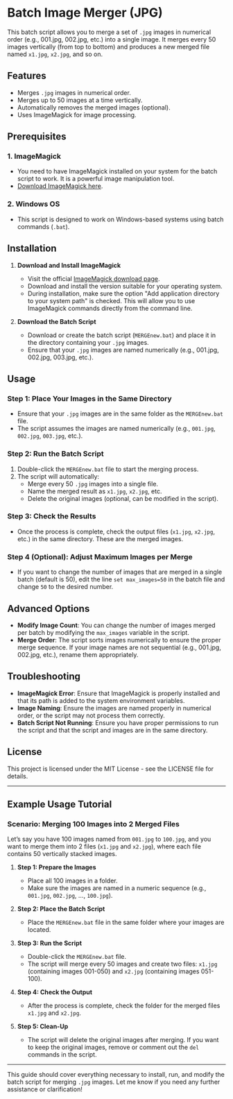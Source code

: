 # Batch Image Merger (JPG)

This batch script allows you to merge a set of `.jpg` images in numerical order (e.g., 001.jpg, 002.jpg, etc.) into a single image. It merges every 50 images vertically (from top to bottom) and produces a new merged file named `x1.jpg`, `x2.jpg`, and so on.

## Features

- Merges `.jpg` images in numerical order.
- Merges up to 50 images at a time vertically.
- Automatically removes the merged images (optional).
- Uses ImageMagick for image processing.

## Prerequisites

### 1. **ImageMagick**
- You need to have ImageMagick installed on your system for the batch script to work. It is a powerful image manipulation tool.
- [Download ImageMagick here](https://imagemagick.org/script/download.php).

### 2. **Windows OS**
- This script is designed to work on Windows-based systems using batch commands (`.bat`).

## Installation

1. **Download and Install ImageMagick**
   - Visit the official [ImageMagick download page](https://imagemagick.org/script/download.php).
   - Download and install the version suitable for your operating system.
   - During installation, make sure the option "Add application directory to your system path" is checked. This will allow you to use ImageMagick commands directly from the command line.

2. **Download the Batch Script**
   - Download or create the batch script (`MERGEnew.bat`) and place it in the directory containing your `.jpg` images.
   - Ensure that your `.jpg` images are named numerically (e.g., 001.jpg, 002.jpg, 003.jpg, etc.).

## Usage

### Step 1: Place Your Images in the Same Directory
- Ensure that your `.jpg` images are in the same folder as the `MERGEnew.bat` file.
- The script assumes the images are named numerically (e.g., `001.jpg`, `002.jpg`, `003.jpg`, etc.).

### Step 2: Run the Batch Script
1. Double-click the `MERGEnew.bat` file to start the merging process.
2. The script will automatically:
   - Merge every 50 `.jpg` images into a single file.
   - Name the merged result as `x1.jpg`, `x2.jpg`, etc.
   - Delete the original images (optional, can be modified in the script).

### Step 3: Check the Results
- Once the process is complete, check the output files (`x1.jpg`, `x2.jpg`, etc.) in the same directory. These are the merged images.

### Step 4 (Optional): Adjust Maximum Images per Merge
- If you want to change the number of images that are merged in a single batch (default is 50), edit the line `set max_images=50` in the batch file and change `50` to the desired number.

## Advanced Options

- **Modify Image Count**: You can change the number of images merged per batch by modifying the `max_images` variable in the script.
- **Merge Order**: The script sorts images numerically to ensure the proper merge sequence. If your image names are not sequential (e.g., 001.jpg, 002.jpg, etc.), rename them appropriately.

## Troubleshooting

- **ImageMagick Error**: Ensure that ImageMagick is properly installed and that its path is added to the system environment variables.
- **Image Naming**: Ensure the images are named properly in numerical order, or the script may not process them correctly.
- **Batch Script Not Running**: Ensure you have proper permissions to run the script and that the script and images are in the same directory.

## License

This project is licensed under the MIT License - see the LICENSE file for details.

---

## Example Usage Tutorial

### Scenario: Merging 100 Images into 2 Merged Files

Let’s say you have 100 images named from `001.jpg` to `100.jpg`, and you want to merge them into 2 files (`x1.jpg` and `x2.jpg`), where each file contains 50 vertically stacked images.

1. **Step 1: Prepare the Images**
   - Place all 100 images in a folder.
   - Make sure the images are named in a numeric sequence (e.g., `001.jpg`, `002.jpg`, ..., `100.jpg`).

2. **Step 2: Place the Batch Script**
   - Place the `MERGEnew.bat` file in the same folder where your images are located.

3. **Step 3: Run the Script**
   - Double-click the `MERGEnew.bat` file.
   - The script will merge every 50 images and create two files: `x1.jpg` (containing images 001-050) and `x2.jpg` (containing images 051-100).

4. **Step 4: Check the Output**
   - After the process is complete, check the folder for the merged files `x1.jpg` and `x2.jpg`.

5. **Step 5: Clean-Up**
   - The script will delete the original images after merging. If you want to keep the original images, remove or comment out the `del` commands in the script.

---

This guide should cover everything necessary to install, run, and modify the batch script for merging `.jpg` images. Let me know if you need any further assistance or clarification!
